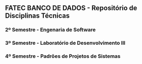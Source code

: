 ## FATEC BANCO DE DADOS - Repositório de Disciplinas Técnicas

### 2º Semestre - Engenaria de Software

### 3º Semestre - Laboratório de Desenvolvimento III

### 4º Semestre - Padrões de Projetos de Sistemas
